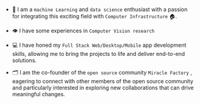 * 🚀 I am a ```machine Learning``` and ```data science``` enthusiast with a passion for integrating this exciting field with ```Computer Infrastructure``` 🏠. 
* 👁️ I have some experiences in ```Computer Vision research``` 

* 💻 I have honed my ```Full Stack Web/Desktop/Mobile``` app development skills, allowing me to bring the projects to life and deliver end-to-end solutions.

* 🗂️ I am the co-founder of the ```open source``` community ```Miracle Factory``` , eagering to connect with other members of the open source community and particularly interested in exploring new collaborations that can drive meaningful changes. 




